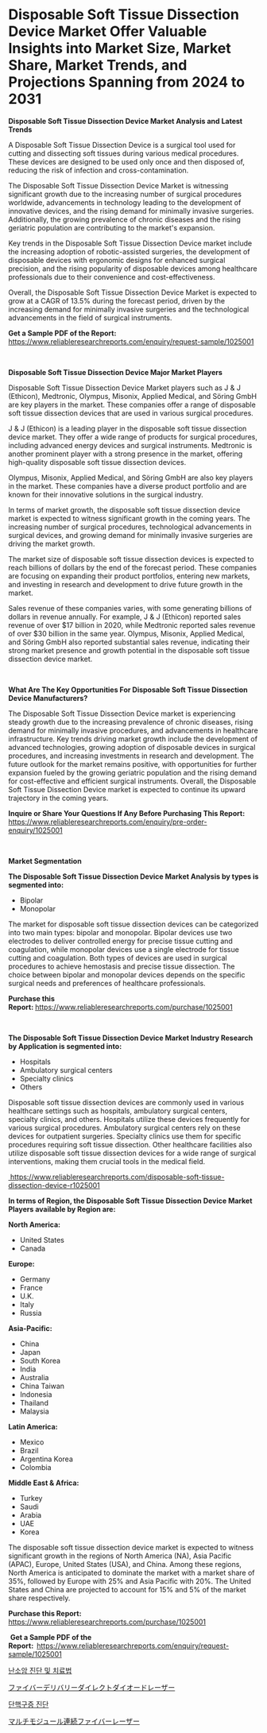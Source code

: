 <p><h1>Disposable Soft Tissue Dissection Device Market Offer Valuable Insights into Market Size, Market Share, Market Trends, and Projections Spanning from 2024 to 2031</h1></p><p><strong>Disposable Soft Tissue Dissection Device Market Analysis and Latest Trends</strong></p>
<p><p>A Disposable Soft Tissue Dissection Device is a surgical tool used for cutting and dissecting soft tissues during various medical procedures. These devices are designed to be used only once and then disposed of, reducing the risk of infection and cross-contamination.</p><p>The Disposable Soft Tissue Dissection Device Market is witnessing significant growth due to the increasing number of surgical procedures worldwide, advancements in technology leading to the development of innovative devices, and the rising demand for minimally invasive surgeries. Additionally, the growing prevalence of chronic diseases and the rising geriatric population are contributing to the market's expansion.</p><p>Key trends in the Disposable Soft Tissue Dissection Device market include the increasing adoption of robotic-assisted surgeries, the development of disposable devices with ergonomic designs for enhanced surgical precision, and the rising popularity of disposable devices among healthcare professionals due to their convenience and cost-effectiveness.</p><p>Overall, the Disposable Soft Tissue Dissection Device Market is expected to grow at a CAGR of 13.5% during the forecast period, driven by the increasing demand for minimally invasive surgeries and the technological advancements in the field of surgical instruments.</p></p>
<p><strong>Get a Sample PDF of the Report:&nbsp;</strong> <a href="https://www.reliableresearchreports.com/enquiry/request-sample/1025001">https://www.reliableresearchreports.com/enquiry/request-sample/1025001</a></p>
<p>&nbsp;</p>
<p><strong>Disposable Soft Tissue Dissection Device Major Market Players</strong></p>
<p><p>Disposable Soft Tissue Dissection Device Market players such as J & J (Ethicon), Medtronic, Olympus, Misonix, Applied Medical, and Söring GmbH are key players in the market. These companies offer a range of disposable soft tissue dissection devices that are used in various surgical procedures.</p><p>J & J (Ethicon) is a leading player in the disposable soft tissue dissection device market. They offer a wide range of products for surgical procedures, including advanced energy devices and surgical instruments. Medtronic is another prominent player with a strong presence in the market, offering high-quality disposable soft tissue dissection devices.</p><p>Olympus, Misonix, Applied Medical, and Söring GmbH are also key players in the market. These companies have a diverse product portfolio and are known for their innovative solutions in the surgical industry.</p><p>In terms of market growth, the disposable soft tissue dissection device market is expected to witness significant growth in the coming years. The increasing number of surgical procedures, technological advancements in surgical devices, and growing demand for minimally invasive surgeries are driving the market growth.</p><p>The market size of disposable soft tissue dissection devices is expected to reach billions of dollars by the end of the forecast period. These companies are focusing on expanding their product portfolios, entering new markets, and investing in research and development to drive future growth in the market.</p><p>Sales revenue of these companies varies, with some generating billions of dollars in revenue annually. For example, J & J (Ethicon) reported sales revenue of over $17 billion in 2020, while Medtronic reported sales revenue of over $30 billion in the same year. Olympus, Misonix, Applied Medical, and Söring GmbH also reported substantial sales revenue, indicating their strong market presence and growth potential in the disposable soft tissue dissection device market.</p></p>
<p>&nbsp;</p>
<p><strong>What Are The Key Opportunities For Disposable Soft Tissue Dissection Device Manufacturers?</strong></p>
<p><p>The Disposable Soft Tissue Dissection Device market is experiencing steady growth due to the increasing prevalence of chronic diseases, rising demand for minimally invasive procedures, and advancements in healthcare infrastructure. Key trends driving market growth include the development of advanced technologies, growing adoption of disposable devices in surgical procedures, and increasing investments in research and development. The future outlook for the market remains positive, with opportunities for further expansion fueled by the growing geriatric population and the rising demand for cost-effective and efficient surgical instruments. Overall, the Disposable Soft Tissue Dissection Device market is expected to continue its upward trajectory in the coming years.</p></p>
<p><strong>Inquire or Share Your Questions If Any Before Purchasing This Report:</strong> <a href="https://www.reliableresearchreports.com/enquiry/pre-order-enquiry/1025001">https://www.reliableresearchreports.com/enquiry/pre-order-enquiry/1025001</a></p>
<p>&nbsp;</p>
<p><strong>Market Segmentation</strong></p>
<p><strong>The Disposable Soft Tissue Dissection Device Market Analysis by types is segmented into:</strong></p>
<p><ul><li>Bipolar</li><li>Monopolar</li></ul></p>
<p><p>The market for disposable soft tissue dissection devices can be categorized into two main types: bipolar and monopolar. Bipolar devices use two electrodes to deliver controlled energy for precise tissue cutting and coagulation, while monopolar devices use a single electrode for tissue cutting and coagulation. Both types of devices are used in surgical procedures to achieve hemostasis and precise tissue dissection. The choice between bipolar and monopolar devices depends on the specific surgical needs and preferences of healthcare professionals.</p></p>
<p><strong>Purchase this Report:&nbsp;</strong><a href="https://www.reliableresearchreports.com/purchase/1025001">https://www.reliableresearchreports.com/purchase/1025001</a></p>
<p>&nbsp;</p>
<p><strong>The Disposable Soft Tissue Dissection Device Market Industry Research by Application is segmented into:</strong></p>
<p><ul><li>Hospitals</li><li>Ambulatory surgical centers</li><li>Specialty clinics</li><li>Others</li></ul></p>
<p><p>Disposable soft tissue dissection devices are commonly used in various healthcare settings such as hospitals, ambulatory surgical centers, specialty clinics, and others. Hospitals utilize these devices frequently for various surgical procedures. Ambulatory surgical centers rely on these devices for outpatient surgeries. Specialty clinics use them for specific procedures requiring soft tissue dissection. Other healthcare facilities also utilize disposable soft tissue dissection devices for a wide range of surgical interventions, making them crucial tools in the medical field.</p></p>
<p><a href="https://www.reliableresearchreports.com/disposable-soft-tissue-dissection-device-r1025001">&nbsp;https://www.reliableresearchreports.com/disposable-soft-tissue-dissection-device-r1025001</a></p>
<p><strong>In terms of Region, the Disposable Soft Tissue Dissection Device Market Players available by Region are:</strong></p>
<p>
    <p> <strong> North America: </strong>
        <ul>
            <li>United States</li>
            <li>Canada</li>
        </ul>
        </p> 
    <p> <strong> Europe: </strong>
        <ul>
            <li>Germany</li>
            <li>France</li>
            <li>U.K.</li>
            <li>Italy</li>
            <li>Russia</li>
        </ul>
        </p> 
    <p> <strong> Asia-Pacific: </strong>
        <ul>
            <li>China</li>
            <li>Japan</li>
            <li>South Korea</li>
            <li>India</li>
            <li>Australia</li>
            <li>China Taiwan</li>
            <li>Indonesia</li>
            <li>Thailand</li>
            <li>Malaysia</li>
        </ul>
        </p> 
    <p> <strong> Latin America: </strong>
        <ul>
            <li>Mexico</li>
            <li>Brazil</li>
            <li>Argentina Korea</li>
            <li>Colombia</li>
        </ul>
        </p> 
    <p> <strong> Middle East & Africa: </strong>
        <ul>
            <li>Turkey</li>
            <li>Saudi</li>
            <li>Arabia</li>
            <li>UAE</li>
            <li>Korea</li>
        </ul>
    </p>
    </p>
<p><p>The disposable soft tissue dissection device market is expected to witness significant growth in the regions of North America (NA), Asia Pacific (APAC), Europe, United States (USA), and China. Among these regions, North America is anticipated to dominate the market with a market share of 35%, followed by Europe with 25% and Asia Pacific with 20%. The United States and China are projected to account for 15% and 5% of the market share respectively.</p></p>
<p><strong>Purchase this Report: </strong><a href="https://www.reliableresearchreports.com/purchase/1025001">https://www.reliableresearchreports.com/purchase/1025001</a></p>
<p>&nbsp;<strong>Get a Sample PDF of the Report:&nbsp;&nbsp;</strong><a href="https://www.reliableresearchreports.com/enquiry/request-sample/1025001">https://www.reliableresearchreports.com/enquiry/request-sample/1025001</a></p>
<p><strong></strong></p>
<p><p><a href="https://github.com/Elenrrera7685/Market-Research-Report-List-1/blob/main/103313682202.md">난소암 진단 및 치료법</a></p><p><a href="https://github.com/oafhukehf4709715/Market-Research-Report-List-2/blob/main/995123989582.md">ファイバーデリバリーダイレクトダイオードレーザー</a></p><p><a href="https://github.com/vsn7qpua81q/Market-Research-Report-List-2/blob/main/495142782201.md">단핵구증 진단</a></p><p><a href="https://github.com/LuzHills1972/Market-Research-Report-List-1/blob/main/793888589581.md">マルチモジュール連続ファイバーレーザー</a></p></p>
